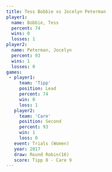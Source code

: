 ```yaml
---
title: Tess Bobbie vs Jocelyn Peterman
player1:                 
  name: Bobbie, Tess     
  percent: 74            
  wins: 0                
  losses: 1              
player2:                 
  name: Peterman, Jocelyn
  percent: 93            
  wins: 1                
  losses: 0              
games:
 - player1:        
     team: 'Tipp'  
     position: Lead
     percent: 74   
     win: 0        
     loss: 1       
   player2:          
     team: 'Care'    
     position: Second
     percent: 93     
     win: 1          
     loss: 0         
   event: Trials (Women) 
   year: 2017            
   draw: Round Robin(16) 
   score: Tipp 8 - Care 9
---
```

